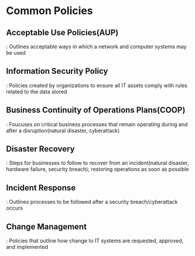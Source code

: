 
# Common Policies


## Acceptable Use Policies(AUP)
 : Outlines acceptable ways in which a network and computer systems may be used


## Information Security Policy
 : Policies created by organizations to ensure all IT assets comply with rules related to the data stored


## Business Continuity of Operations Plans(COOP)
 : Foucuses on critical business processes that remain operating during and after a disruption(natural disaster, cyberattack)


## Disaster Recovery
 : Steps for businesses to follow to recover from an incident(natural disaster, hardware failure, security breach); restoring operations as soon as possible


## Incident Response
 : Outlines processes to be followed after a security breach/cyberattack occurs


## Change Management
 : Policies that outline how change to IT systems are requested, approved, and implemented

